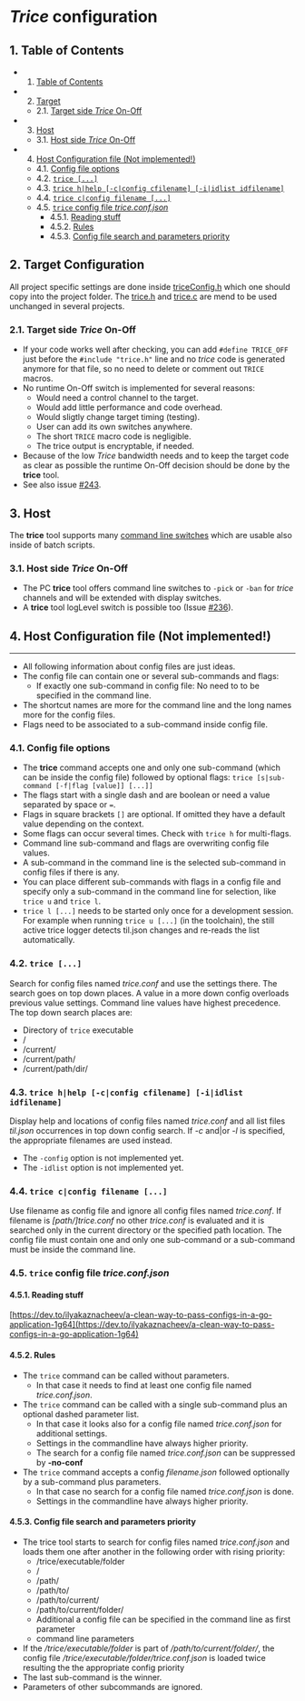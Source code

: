 # *Trice* configuration

##  1. <a name='TableofContents'></a>Table of Contents

<!-- vscode-markdown-toc -->
* 1. [Table of Contents](#TableofContents)
* 2. [Target](#Target)
	* 2.1. [Target side *Trice* On-Off](#TargetsideTriceOn-Off)
* 3. [Host](#Host)
	* 3.1. [Host side *Trice* On-Off](#HostsideTriceOn-Off)
* 4. [Host Configuration file (Not implemented!)](#HostConfigurationfileNotimplemented)
	* 4.1. [Config file options](#Configfileoptions)
	* 4.2. [`trice [...]`](#trice...)
	* 4.3. [`trice h|help [-c|config cfilename] [-i|idlist idfilename]`](#tricehhelp-cconfigcfilename-iidlistidfilename)
	* 4.4. [`trice c|config filename [...]`](#tricecconfigfilename...)
	* 4.5. [`trice` config file *trice.conf.json*](#triceconfigfiletrice.conf.json)
		* 4.5.1. [Reading stuff](#Readingstuff)
		* 4.5.2. [Rules](#Rules)
		* 4.5.3. [Config file search and parameters priority](#Configfilesearchandparameterspriority)

<!-- vscode-markdown-toc-config
	numbering=true
	autoSave=true
	/vscode-markdown-toc-config -->
<!-- /vscode-markdown-toc -->

##  2. <a name='Target'></a>Target Configuration 

All project specific settings are done inside [triceConfig.h](https://github.com/rokath/trice/tree/master/pkg/src/intern/triceConfig.h) which one should copy into the project folder. The [trice.h](../pkg/src/trice.h) and [trice.c](../pkg/src/trice.c) are mend to be used unchanged in several projects.

###  2.1. <a name='TargetsideTriceOn-Off'></a>Target side *Trice* On-Off

* If your code works well after checking, you can add `#define TRICE_OFF` just before the `#include "trice.h"` line and no *trice* code is generated anymore for that file, so no need to delete or comment out `TRICE` macros.
* No runtime On-Off switch is implemented for  several reasons:
  * Would need a control channel to the target.
  * Would add little performance and code overhead.
  * Would sligtly change target timing (testing).
  * User can add its own switches anywhere.
  * The short `TRICE` macro code is negligible.
  * The trice output is encryptable, if needed.
* Because of the low *Trice* bandwidth needs and to keep the target code as clear as possible the runtime On-Off decision should be done by the **trice** tool.
* See also issue [#243](https://github.com/rokath/trice/issues/243).

##  3. <a name='Host'></a>Host

The **trice** tool supports many [command line switches](./TriceUsageGuide.md#9-options-for-trice-tool) which are usable also inside of batch scripts.

###  3.1. <a name='HostsideTriceOn-Off'></a>Host side *Trice* On-Off

* The PC **trice** tool offers command line switches to `-pick` or `-ban` for *trice* channels and will be extended with display switches.
* A **trice** tool logLevel switch is possible too (Issue [#236](https://github.com/rokath/trice/issues/236)).

##  4. <a name='HostConfigurationfileNotimplemented'></a>Host Configuration file (Not implemented!)
 ---

* All following information about config files are just ideas.
* The config file can contain one or several sub-commands and flags:
  * If exactly one sub-command in config file: No need to to be specified in the command line.
* The shortcut names are more for the command line and the long names more for the config files.
* Flags need to be associated to a sub-command inside config file.

###  4.1. <a name='Configfileoptions'></a>Config file options

* The **trice** command accepts one and only one sub-command (which can be inside the config file) followed by optional flags: `trice [s|sub-command [-f|flag [value]] [...]]`
* The flags start with a single dash and are boolean or need a value separated by space or `=`.
* Flags in square brackets `[]` are optional. If omitted they have a default value depending on the context.
* Some flags can occur several times. Check with `trice h` for multi-flags.
* Command line sub-command and flags are overwriting config file values.
* A sub-command in the command line is the selected sub-command in config files if there is any.
* You can place different sub-commands with flags in a config file and specify only a sub-command in the command line for selection, like `trice u` and `trice l`.
* `trice l [...]` needs to be started only once for a development session. For example when running `trice u [...]` (in the toolchain), the still active trice logger detects til.json changes and re-reads the list automatically.

###  4.2. <a name='trice...'></a>`trice [...]`

Search for config files named *trice.conf* and use the settings there. The search goes on top down places. A value in a more down config overloads previous value settings. Command line values have highest precedence. The top down search places are:

* Directory of `trice` executable
* /
* /current/
* /current/path/
* /current/path/dir/

###  4.3. <a name='tricehhelp-cconfigcfilename-iidlistidfilename'></a>`trice h|help [-c|config cfilename] [-i|idlist idfilename]`

Display help and locations of config files named *trice.conf* and all list files *til.json* occurrences in top down config search. If *-c* and|or *-l* is specified, the appropriate filenames are used instead.

* The `-config` option is not implemented yet.
* The `-idlist` option is not implemented yet.

###  4.4. <a name='tricecconfigfilename...'></a>`trice c|config filename [...]`

Use filename as config file and ignore all config files named *trice.conf*. If filename is *[path/]trice.conf* no other *trice.conf* is evaluated and it is searched only in the current directory or the specified path location. The config file must contain one and only one sub-command or a sub-command must be inside the command line.

###  4.5. <a name='triceconfigfiletrice.conf.json'></a>`trice` config file *trice.conf.json*

####  4.5.1. <a name='Readingstuff'></a>Reading stuff

[https://dev.to/ilyakaznacheev/a-clean-way-to-pass-configs-in-a-go-application-1g64](https://dev.to/ilyakaznacheev/a-clean-way-to-pass-configs-in-a-go-application-1g64)

####  4.5.2. <a name='Rules'></a>Rules

* The `trice` command  can be called without parameters.
  * In that case it needs to find at least one config file named *trice.conf.json*.
* The `trice` command can be called with a single sub-command plus an optional dashed parameter list.
  * In that case it looks also for a config file named *trice.conf.json* for additional settings.
  * Settings in the commandline have always higher priority.
  * The search for a config file named *trice.conf.json* can be suppressed by **-no-conf**
* The `trice` command accepts a config *filename.json* followed optionally by a sub-command plus parameters.
  * In that case no search for a config file named *trice.conf.json* is done.
  * Settings in the commandline have always higher priority.

####  4.5.3. <a name='Configfilesearchandparameterspriority'></a>Config file search and parameters priority

* The trice tool starts to search for config files named *trice.conf.json* and loads them one after another in the following order with rising priority:
  * /trice/executable/folder
  * /
  * /path/
  * /path/to/
  * /path/to/current/
  * /path/to/current/folder/
  * Additional a config file can be specified in the command line as first parameter
  * command line parameters
* If the */trice/executable/folder* is part of */path/to/current/folder/*, the config file */trice/executable/folder/trice.conf.json* is loaded twice resulting the the appropriate config priority
* The last sub-command is the winner.
* Parameters of other subcommands are ignored.
